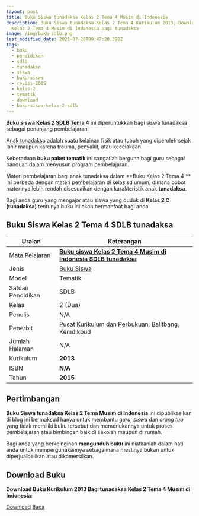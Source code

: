 ```yaml
---
layout: post
title: Buku Siswa tunadaksa Kelas 2 Tema 4 Musim di Indonesia
description: Buku Siswa tunadaksa Kelas 2 Tema 4 Kurikulum 2013, Download buku
  Kelas 2 Tema 4 Musim di Indonesia bagi tunadaksa
image: /img/buku-sdlb.png
last_modified_date: 2021-07-26T09:47:20.398Z
tags:
  - buku
  - pendidikan
  - sdlb
  - tunadaksa
  - siswa
  - buku-siswa
  - revisi-2015
  - kelas-2
  - tematik
  - download
  - buku-siswa-kelas-2-sdlb
---
```



**Buku siswa Kelas 2 <abbr title="Sekolah Dasar Luar Biasa">SDLB</abbr> Tema 4** ini diperuntukkan bagi siswa tunadaksa sebagai penunjang pembelajaran.

[Anak tunadaksa](/teori/pengertian-tunadaksa-menurut-ahli) adalah suatu kelainan fisik atau tubuh yang diperoleh sejak lahir maupun karena trauma, penyakit, atau kecelakaan.

Keberadaan **buku paket tematik** ini sangatlah berguna bagi guru sebagai panduan dalam menyusun program pembelajaran.

Materi pembelajaran bagi anak tunadaksa dalam **Buku Kelas 2 Tema 4 ** ini berbeda dengan materi pembelajaran di kelas sd umum, dimana bobot materinya lebih rendah disesuaikan dengan karakteristik anak **tunadaksa**.

Bagi anda guru yang mengajar atau siswa yang duduk di **Kelas 2 C (tunadaksa)** tentunya buku ini akan bermanfaat bagi anda.

## Buku Siswa Kelas 2 Tema 4 SDLB tunadaksa  

|Uraian|Keterangan|
| --- | --- |
|Mata Pelajaran|<a href="/bse/buku-siswa-tunadaksa-kelas-2-tema-4-musim-diindonesia" title="Buku siswa Kelas 2 Tema 4 Musim di Indonesia SDLB tunadaksa"><strong>Buku siswa Kelas 2 Tema 4 Musim di Indonesia SDLB tunadaksa</strong></a>|
|Jenis|<a href="/bse" title="Buku Siswa" target="_blank">Buku Siswa</a>|
|Model|Tematik|
|Satuan Pendidikan|SDLB|
|Kelas|2 (Dua)|
|Penulis|N/A|
|Penerbit|Pusat Kurikulum dan Perbukuan, Balitbang, Kemdikbud|
|Jumlah Halaman|N/A|
|Kurikulum|<strong>2013</strong>|
|ISBN|<strong>N/A</strong>|
|Tahun|<strong>2015</strong>|

## Pertimbangan
**Buku Siswa tunadaksa Kelas 2 Tema Musim di Indonesia** ini dipublikasikan di blog ini bermaksud hanya untuk membantu _guru_, _siswa_ dan _orang tua_ yang tidak memiliki buku tersebut dan memerlukannya untuk proses pembelajaran atau bimbingan baik di sekolah maupun di rumah.

Bagi anda yang berkeinginan <b>mengunduh buku</b> ini niatkanlah dalam hati anda untuk mempergunakannya sebagaimana mestinya bukan untuk diperjualbelikan atau dikomersilkan.
  
## Download Buku
**Download Buku Kurikulum 2013 Bagi tunadaksa Kelas 2 Tema 4 Musim di Indonesia**:
<p class="center"><a class="button download" href="https://docs.google.com/uc?export=download&id=1Zxun1sndzEz7Zn7Z9OofoNzOifvZTyiq" rel="nofollow" target="_blank" title="Download Buku Siswa tunadaksa Kelas 2 Tema Musim di Indonesia">Download</a>
<a class="button demo open-dialog" href="https://drive.google.com/file/d/1Zxun1sndzEz7Zn7Z9OofoNzOifvZTyiq/preview" rel="nofollow" target="_blank" title="Download">Baca</a></p>

